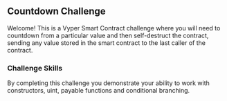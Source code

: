 ## Countdown Challenge

Welcome! This is a Vyper Smart Contract challenge where you will need to countdown from a particular value and then self-destruct the contract, sending any value stored in the smart contract to the last caller of the contract.

### Challenge Skills

By completing this challenge you demonstrate your ability to work with constructors, uint, payable functions and conditional branching. 